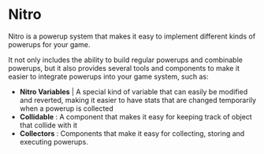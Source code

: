 # Nitro

Nitro is a powerup system that makes it easy to implement different kinds of powerups for your game.

It not only includes the ability to build regular powerups and combinable powerups, but it also provides several tools and components to make it easier to integrate powerups into your game system, such as:

- **Nitro Variables** | A special kind of variable that can easily be modified and reverted, making it easier to have stats that are changed temporarily when a powerup is collected
- **Collidable** : A component that makes it easy for keeping track of object that collide with it
- **Collectors** : Components that make it easy for collecting, storing and executing powerups. 